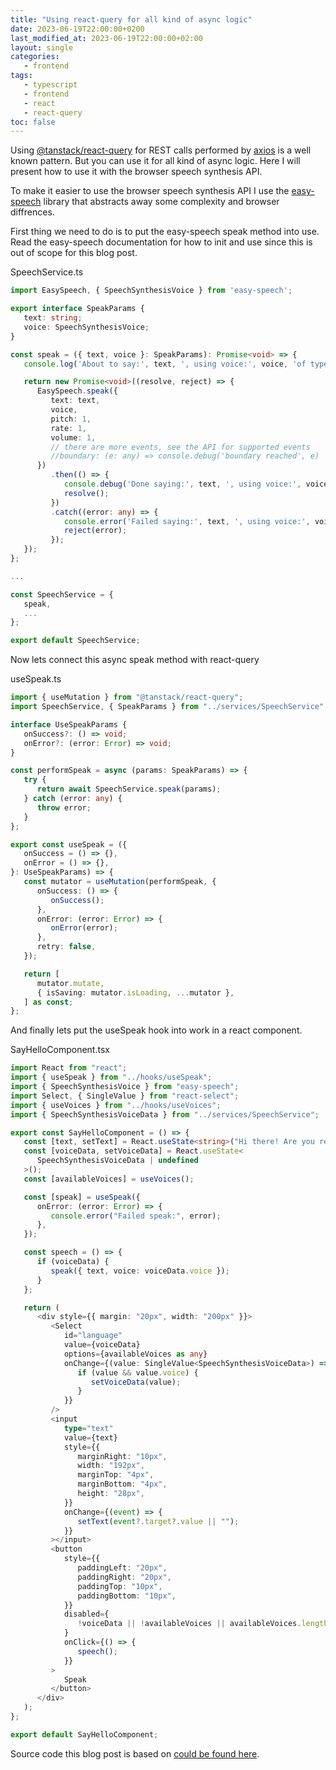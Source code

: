 ```yaml
---
title: "Using react-query for all kind of async logic"
date: 2023-06-19T22:00:00+0200
last_modified_at: 2023-06-19T22:00:00+02:00
layout: single
categories:
   - frontend
tags:
   - typescript
   - frontend
   - react
   - react-query
toc: false
---
```


Using [@tanstack/react-query](https://www.npmjs.com/package/@tanstack/react-query) for REST calls performed by [axios](https://www.npmjs.com/package/axios) is a well known pattern. But you can use it for all kind of async logic. Here I will present how to use it with the browser speech synthesis API.

To make it easier to use the browser speech synthesis API I use the [easy-speech](https://www.npmjs.com/package/easy-speech) library that abstracts away some complexity and browser diffrences.

First thing we need to do is to put the easy-speech speak method into use. Read the easy-speech documentation for how to init and use since this is out of scope for this blog post.

SpeechService.ts

```typescript
import EasySpeech, { SpeechSynthesisVoice } from 'easy-speech';

export interface SpeakParams {
   text: string;
   voice: SpeechSynthesisVoice;
}

const speak = ({ text, voice }: SpeakParams): Promise<void> => {
   console.log('About to say:', text, ', using voice:', voice, 'of type', typeof voice);

   return new Promise<void>((resolve, reject) => {
      EasySpeech.speak({
         text: text,
         voice,
         pitch: 1,
         rate: 1,
         volume: 1,
         // there are more events, see the API for supported events
         //boundary: (e: any) => console.debug('boundary reached', e)
      })
         .then(() => {
            console.debug('Done saying:', text, ', using voice:', voice);
            resolve();
         })
         .catch((error: any) => {
            console.error('Failed saying:', text, ', using voice:', voice, error);
            reject(error);
         });
   });
};

...

const SpeechService = {
   speak,
   ...
};

export default SpeechService;

```

Now lets connect this async speak method with react-query

useSpeak.ts

```typescript
import { useMutation } from "@tanstack/react-query";
import SpeechService, { SpeakParams } from "../services/SpeechService";

interface UseSpeakParams {
   onSuccess?: () => void;
   onError?: (error: Error) => void;
}

const performSpeak = async (params: SpeakParams) => {
   try {
      return await SpeechService.speak(params);
   } catch (error: any) {
      throw error;
   }
};

export const useSpeak = ({
   onSuccess = () => {},
   onError = () => {},
}: UseSpeakParams) => {
   const mutator = useMutation(performSpeak, {
      onSuccess: () => {
         onSuccess();
      },
      onError: (error: Error) => {
         onError(error);
      },
      retry: false,
   });

   return [
      mutator.mutate,
      { isSaving: mutator.isLoading, ...mutator },
   ] as const;
};
```

And finally lets put the useSpeak hook into work in a react component.

SayHelloComponent.tsx

```typescript
import React from "react";
import { useSpeak } from "../hooks/useSpeak";
import { SpeechSynthesisVoice } from "easy-speech";
import Select, { SingleValue } from "react-select";
import { useVoices } from "../hooks/useVoices";
import { SpeechSynthesisVoiceData } from "../services/SpeechService";

export const SayHelloComponent = () => {
   const [text, setText] = React.useState<string>("Hi there! Are you ready?");
   const [voiceData, setVoiceData] = React.useState<
      SpeechSynthesisVoiceData | undefined
   >();
   const [availableVoices] = useVoices();

   const [speak] = useSpeak({
      onError: (error: Error) => {
         console.error("Failed speak:", error);
      },
   });

   const speech = () => {
      if (voiceData) {
         speak({ text, voice: voiceData.voice });
      }
   };

   return (
      <div style={{ margin: "20px", width: "200px" }}>
         <Select
            id="language"
            value={voiceData}
            options={availableVoices as any}
            onChange={(value: SingleValue<SpeechSynthesisVoiceData>) => {
               if (value && value.voice) {
                  setVoiceData(value);
               }
            }}
         />
         <input
            type="text"
            value={text}
            style={{
               marginRight: "10px",
               width: "192px",
               marginTop: "4px",
               marginBottom: "4px",
               height: "28px",
            }}
            onChange={(event) => {
               setText(event?.target?.value || "");
            }}
         ></input>
         <button
            style={{
               paddingLeft: "20px",
               paddingRight: "20px",
               paddingTop: "10px",
               paddingBottom: "10px",
            }}
            disabled={
               !voiceData || !availableVoices || availableVoices.length === 0
            }
            onClick={() => {
               speech();
            }}
         >
            Speak
         </button>
      </div>
   );
};

export default SayHelloComponent;
```

Source code this blog post is based on [could be found here](https://github.com/lokanx-playground/blog-react-query-example).
